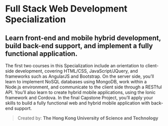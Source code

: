 **Full Stack Web Development Specialization**
===================

Learn front-end and mobile hybrid development, build back-end support, and implement a fully functional application.
-------------

The first two courses in this Specialization include an orientation to client-side development, covering HTML/CSS, JavaScript/JQuery, and frameworks such as AngularJS and Bootstrap. On the server side, you’ll learn to implement NoSQL databases using MongoDB, work within a Node.js environment, and communicate to the client side through a RESTful API. You’ll also learn to create hybrid mobile applications, using the Ionic framework and Cordova. In the final Capstone Project, you’ll apply your skills to build a fully functional web and hybrid mobile application with back-end support.

> Created by: **The Hong Kong University of Science and Technology**